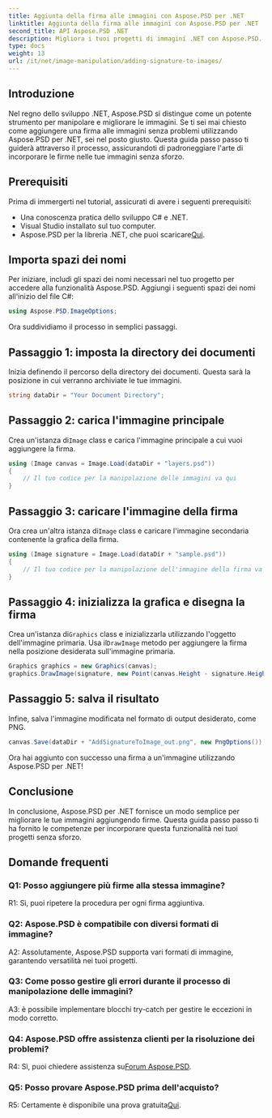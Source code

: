 ```yaml
---
title: Aggiunta della firma alle immagini con Aspose.PSD per .NET
linktitle: Aggiunta della firma alle immagini con Aspose.PSD per .NET
second_title: API Aspose.PSD .NET
description: Migliora i tuoi progetti di immagini .NET con Aspose.PSD. Scopri come aggiungere firme senza problemi utilizzando la nostra guida passo passo.
type: docs
weight: 13
url: /it/net/image-manipulation/adding-signature-to-images/
---
```

## Introduzione

Nel regno dello sviluppo .NET, Aspose.PSD si distingue come un potente strumento per manipolare e migliorare le immagini. Se ti sei mai chiesto come aggiungere una firma alle immagini senza problemi utilizzando Aspose.PSD per .NET, sei nel posto giusto. Questa guida passo passo ti guiderà attraverso il processo, assicurandoti di padroneggiare l'arte di incorporare le firme nelle tue immagini senza sforzo.

## Prerequisiti

Prima di immergerti nel tutorial, assicurati di avere i seguenti prerequisiti:

- Una conoscenza pratica dello sviluppo C# e .NET.
- Visual Studio installato sul tuo computer.
-  Aspose.PSD per la libreria .NET, che puoi scaricare[Qui](https://releases.aspose.com/psd/net/).

## Importa spazi dei nomi

Per iniziare, includi gli spazi dei nomi necessari nel tuo progetto per accedere alla funzionalità Aspose.PSD. Aggiungi i seguenti spazi dei nomi all'inizio del file C#:

```csharp
using Aspose.PSD.ImageOptions;
```

Ora suddividiamo il processo in semplici passaggi.

## Passaggio 1: imposta la directory dei documenti

Inizia definendo il percorso della directory dei documenti. Questa sarà la posizione in cui verranno archiviate le tue immagini.

```csharp
string dataDir = "Your Document Directory";
```

## Passaggio 2: carica l'immagine principale

 Crea un'istanza di`Image` class e carica l'immagine principale a cui vuoi aggiungere la firma.

```csharp
using (Image canvas = Image.Load(dataDir + "layers.psd"))
{
    // Il tuo codice per la manipolazione delle immagini va qui
}
```

## Passaggio 3: caricare l'immagine della firma

 Ora crea un'altra istanza di`Image` class e caricare l'immagine secondaria contenente la grafica della firma.

```csharp
using (Image signature = Image.Load(dataDir + "sample.psd"))
{
    // Il tuo codice per la manipolazione dell'immagine della firma va qui
}
```

## Passaggio 4: inizializza la grafica e disegna la firma

 Crea un'istanza di`Graphics` class e inizializzarla utilizzando l'oggetto dell'immagine primaria. Usa il`DrawImage` metodo per aggiungere la firma nella posizione desiderata sull'immagine primaria.

```csharp
Graphics graphics = new Graphics(canvas);
graphics.DrawImage(signature, new Point(canvas.Height - signature.Height, canvas.Width - signature.Width));
```

## Passaggio 5: salva il risultato

Infine, salva l'immagine modificata nel formato di output desiderato, come PNG.

```csharp
canvas.Save(dataDir + "AddSignatureToImage_out.png", new PngOptions());
```

Ora hai aggiunto con successo una firma a un'immagine utilizzando Aspose.PSD per .NET!

## Conclusione

In conclusione, Aspose.PSD per .NET fornisce un modo semplice per migliorare le tue immagini aggiungendo firme. Questa guida passo passo ti ha fornito le competenze per incorporare questa funzionalità nei tuoi progetti senza sforzo.

## Domande frequenti

### Q1: Posso aggiungere più firme alla stessa immagine?

R1: Sì, puoi ripetere la procedura per ogni firma aggiuntiva.

### Q2: Aspose.PSD è compatibile con diversi formati di immagine?

A2: Assolutamente, Aspose.PSD supporta vari formati di immagine, garantendo versatilità nei tuoi progetti.

### Q3: Come posso gestire gli errori durante il processo di manipolazione delle immagini?

A3: è possibile implementare blocchi try-catch per gestire le eccezioni in modo corretto.

### Q4: Aspose.PSD offre assistenza clienti per la risoluzione dei problemi?

 R4: Sì, puoi chiedere assistenza su[Forum Aspose.PSD](https://forum.aspose.com/c/psd/34).

### Q5: Posso provare Aspose.PSD prima dell'acquisto?

 R5: Certamente è disponibile una prova gratuita[Qui](https://releases.aspose.com/).